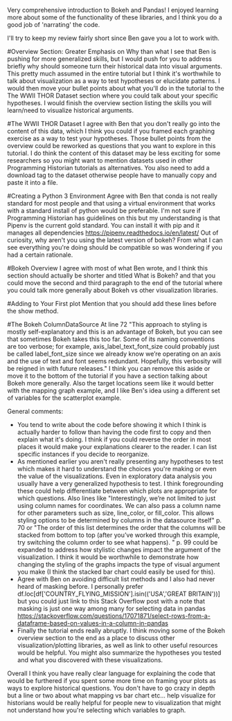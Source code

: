 Very comprehensive introduction to Bokeh and Pandas! I enjoyed learning more about some of the functionality of these libraries, and I think you do a good job of 'narrating' the code.

I'll try to keep my review fairly short since Ben gave you a lot to work with.


#Overview Section: Greater Emphasis on Why than what
I see that Ben is pushing for more generalized skills, but I would push for you to address briefly why should someone turn their historical data into visual arguments. This pretty much assumed in the entire tutorial but I think it's worthwhile to talk about visualization as a way to test hypotheses or elucidate patterns. I would then move your bullet points about what you'll do in the tutorial to the The WWII THOR Dataset section where you could talk about your specific hypotheses. I would finish the overview section listing the skills you will learn/need to visualize historical arguments.

#The WWII THOR Dataset
I agree with Ben that you don't really go into the content of this data, which I think you could if you framed each graphing exercise as a way to test your hypotheses. Those bullet points from the overview could be reworked as questions that you want to explore in this tutorial. I do think the content of this dataset may be less exciting for some researchers so you might want to mention datasets used in other Programming Historian tutorials as alternatives. You also need to add a download tag to the dataset otherwise people have to manually copy and paste it into a file.

#Creating a Python 3 Environment
Agree with Ben that conda is not really standard for most people and that using a virtual environment that works with a standard install of python would be preferable. I'm not sure if Programming Historian has guidelines on this but my understanding is that Pipenv is the current gold standard. You can install it with pip and it manages all dependencies https://pipenv.readthedocs.io/en/latest/
Out of curiosity, why aren't you using the latest version of bokeh? From what I can see everything you're doing should be compatible so was wondering if you had a certain rationale.

#Bokeh Overview
I agree with most of what Ben wrote, and I think this section should actually be shorter and titled What is Bokeh? and that you could move the second and third paragraph to the end of the tutorial where you could talk more generally about Bokeh vs other visualization libraries.

#Adding to Your First plot
Mention that you should add these lines before the show method.

#The Bokeh ColumnDataSource
At line 72 "This approach to styling is mostly self-explanatory and this is an advantage of Bokeh, but you can see that sometimes Bokeh takes this too far. Some of its naming conventions are too verbose; for example, axis_label_text_font_size could probably just be called label_font_size since we already know we’re operating on an axis and the use of text and font seems redundant. Hopefully, this verbosity will be reigned in with future releases."
I think you can remove this aside or move it to the bottom of the tutorial if you have a section talking about Bokeh more generally.
Also the target locations seem like it would better with the mapping graph example, and I like Ben's idea using a different set of variables for the scatterplot example.


General comments:
- You tend to write about the code before showing it which I think is actually harder to follow than having the code first to copy and then explain what it's doing. I think if you could reverse the order in most places it would make your explanations clearer to the reader. I can list specific instances if you decide to reorganize.
- As mentioned earlier you aren't really presenting any hypotheses to test which makes it hard to understand the choices you're making or even the value of the visualizations. Even in exploratory data analysis you usually have a very generalized hypothesis to test. I think foregrounding these could help differentiate between which plots are appropriate for which questions. Also lines like "Interestingly, we’re not limited to just using column names for coordinates. We can also pass a column name for other parameters such as size, line_color, or fill_color. This allows styling options to be determined by columns in the datasource itself" p. 70 or "The order of this list determines the order that the columns will be stacked from bottom to top (after you’ve worked through this example, try switching the column order to see what happens). " p. 99 could be expanded to address how stylistic changes impact the argument of the visualization. I think it would be worthwhile to demonstrate how changing the styling of the graphs impacts the type of visual argument you make (I think the stacked bar chart could easily be used for this).  
- Agree with Ben on avoiding difficult list methods and I also had never heard of masking before. I personally prefer df.loc[df['COUNTRY_FLYING_MISSION'].isin(('USA','GREAT BRITAIN'))] but you could just link to this Stack Overflow post with a note that masking is just one way among many for selecting data in pandas https://stackoverflow.com/questions/17071871/select-rows-from-a-dataframe-based-on-values-in-a-column-in-pandas
- Finally the tutorial ends really abruptly. I think moving some of the Bokeh overview section to the end as a place to discuss other visualization/plotting libraries, as well as link to other useful resources would be helpful. You might also summarize the hypotheses you tested and what you discovered with these visualizations.

Overall I think you have really clear language for explaining the code that would be furthered if you spent some more time on framing your plots as ways to explore historical questions. You don't have to go crazy in depth but a line or two about what mapping vs bar chart etc... help visualize for historians would be really helpful for people new to visualization that might not understand how you're selecting which variables to graph.
